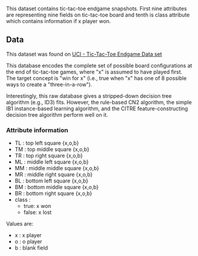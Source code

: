 This dataset contains tic-tac-toe endgame snapshots. 
First nine attributes are representing nine fields on tic-tac-toe board 
and tenth is class attribute which contains information if x player won.  

## Data

This dataset was found on [UCI - Tic-Tac-Toe Endgame Data set](https://archive.ics.uci.edu/ml/datasets/Tic-Tac-Toe+Endgame)

This database encodes the complete set of possible board configurations at the end of tic-tac-toe games, where "x" is assumed to have played first. The target concept is "win for x" (i.e., true when "x" has one of 8 possible ways to create a "three-in-a-row"). 

Interestingly, this raw database gives a stripped-down decision tree algorithm (e.g., ID3) fits. However, the rule-based CN2 algorithm, the simple IB1 instance-based learning algorithm, and the CITRE feature-constructing decision tree algorithm perform well on it.

### Attribute information

* TL : top left square {x,o,b}
* TM : top middle square {x,o,b}
* TR : top right square {x,o,b}
* ML : middle left square {x,o,b}
* MM : middle middle square {x,o,b}
* MR : middle right square {x,o,b}
* BL : bottom left square {x,o,b}
* BM : bottom middle square {x,o,b}
* BR : bottom right square {x,o,b}
* class : 
    * true: x won
    * false: x lost
    
Values are:
* x : x player
* o : o player
* b : blank field